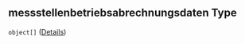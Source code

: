 ## messstellenbetriebsabrechnungsdaten Type

`object[]` ([Details](messstellenbetriebsabrechnungsdaten.md))
